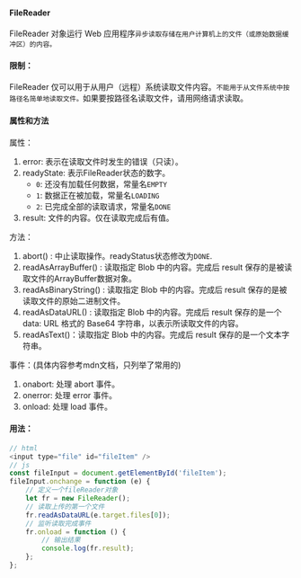 #### FileReader

FileReader 对象运行 Web 应用程序`异步读取存储在用户计算机上的文件（或原始数据缓冲区）的内容。`

#### 限制：

FileReader 仅可以用于从用户（远程）系统读取文件内容。`不能用于从文件系统中按路径名简单地读取文件。`如果要按路径名读取文件，请用网络请求读取。

#### 属性和方法

属性：

1. error: 表示在读取文件时发生的错误（只读）。
2. readyState: 表示FileReader状态的数字。
    + `0`: 还没有加载任何数据，常量名`EMPTY`
    + `1`: 数据正在被加载，常量名`LOADING`
    + `2`: 已完成全部的读取请求，常量名`DONE`
3. result: 文件的内容。仅在读取完成后有值。

方法：

1. abort() : 中止读取操作。readyStatus状态修改为`DONE`.
2. readAsArrayBuffer() : 读取指定 Blob 中的内容。完成后 result 保存的是被读取文件的ArrayBuffer数据对象。
3. readAsBinaryString() :  读取指定 Blob 中的内容。完成后 result 保存的是被读取文件的原始二进制文件。
4. readAsDataURL() :  读取指定 Blob 中的内容。完成后 result 保存的是一个 data: URL 格式的 Base64 字符串，以表示所读取文件的内容。
5. readAsText()：读取指定 Blob 中的内容。完成后 result 保存的是一个文本字符串。

事件：(具体内容参考mdn文档，只列举了常用的)

1. onabort: 处理 abort 事件。
2. onerror: 处理 error 事件。
3. onload: 处理 load 事件。

#### 用法：

```js
// html
<input type="file" id="fileItem" />
// js
const fileInput = document.getElementById('fileItem');
fileInput.onchange = function (e) {
    // 定义一个fileReader对象
    let fr = new FileReader();
    // 读取上传的第一个文件
    fr.readAsDataURL(e.target.files[0]);
    // 监听读取完成事件
    fr.onload = function () {
        // 输出结果
        console.log(fr.result);
    };
};
```

